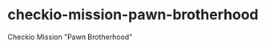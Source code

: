 checkio-mission-pawn-brotherhood
================================

Checkio Mission "Pawn Brotherhood"
